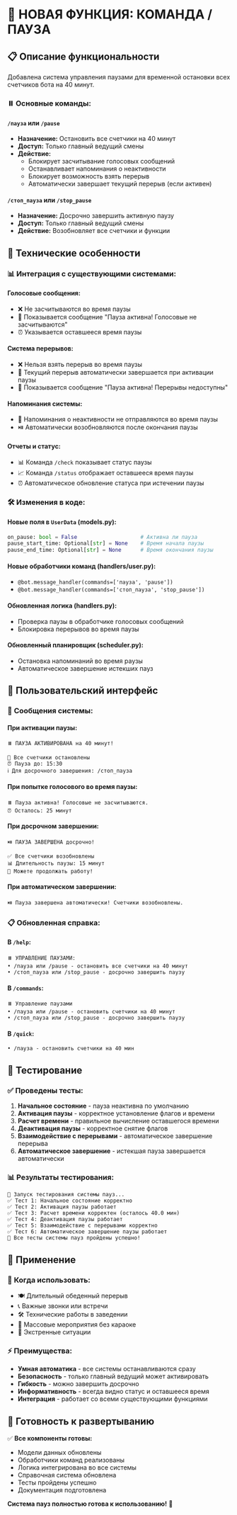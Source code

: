 # 🎯 НОВАЯ ФУНКЦИЯ: КОМАНДА /ПАУЗА

## 📋 Описание функциональности

Добавлена система управления паузами для временной остановки всех счетчиков бота на 40 минут.

### ⏸️ **Основные команды:**

#### `/пауза` или `/pause`
- **Назначение:** Остановить все счетчики на 40 минут
- **Доступ:** Только главный ведущий смены
- **Действие:** 
  - Блокирует засчитывание голосовых сообщений
  - Останавливает напоминания о неактивности
  - Блокирует возможность взять перерыв
  - Автоматически завершает текущий перерыв (если активен)

#### `/стоп_пауза` или `/stop_pause`
- **Назначение:** Досрочно завершить активную паузу
- **Доступ:** Только главный ведущий смены
- **Действие:** Возобновляет все счетчики и функции

## 🔧 Технические особенности

### 📊 **Интеграция с существующими системами:**

#### Голосовые сообщения:
- ❌ Не засчитываются во время паузы
- 💬 Показывается сообщение "Пауза активна! Голосовые не засчитываются"
- ⏰ Указывается оставшееся время паузы

#### Система перерывов:
- ❌ Нельзя взять перерыв во время паузы
- 🔄 Текущий перерыв автоматически завершается при активации паузы
- 💬 Показывается сообщение "Пауза активна! Перерывы недоступны"

#### Напоминания системы:
- 🚫 Напоминания о неактивности не отправляются во время паузы
- ⏯️ Автоматически возобновляются после окончания паузы

#### Отчеты и статус:
- 📊 Команда `/check` показывает статус паузы
- 📈 Команда `/status` отображает оставшееся время паузы
- ⏰ Автоматическое обновление статуса при истечении паузы

### 🛠️ **Изменения в коде:**

#### Новые поля в `UserData` (models.py):
```python
on_pause: bool = False                    # Активна ли пауза
pause_start_time: Optional[str] = None    # Время начала паузы
pause_end_time: Optional[str] = None      # Время окончания паузы
```

#### Новые обработчики команд (handlers/user.py):
- `@bot.message_handler(commands=['пауза', 'pause'])`
- `@bot.message_handler(commands=['стоп_пауза', 'stop_pause'])`

#### Обновленная логика (handlers.py):
- Проверка паузы в обработчике голосовых сообщений
- Блокировка перерывов во время паузы

#### Обновленный планировщик (scheduler.py):
- Остановка напоминаний во время paу­зы
- Автоматическое завершение истекших пауз

## 📱 Пользовательский интерфейс

### 💬 **Сообщения системы:**

#### При активации паузы:
```
⏸️ ПАУЗА АКТИВИРОВАНА на 40 минут!

🚫 Все счетчики остановлены
⏰ Пауза до: 15:30
ℹ️ Для досрочного завершения: /стоп_пауза
```

#### При попытке голосового во время паузы:
```
⏸️ Пауза активна! Голосовые не засчитываются.
⏰ Осталось: 25 минут
```

#### При досрочном завершении:
```
⏯️ ПАУЗА ЗАВЕРШЕНА досрочно!

✅ Все счетчики возобновлены
📊 Длительность паузы: 15 минут
🎯 Можете продолжать работу!
```

#### При автоматическом завершении:
```
⏯️ Пауза завершена автоматически! Счетчики возобновлены.
```

### 📋 **Обновленная справка:**

#### В `/help`:
```
⏸️ УПРАВЛЕНИЕ ПАУЗАМИ:
• /пауза или /pause - остановить все счетчики на 40 минут
• /стоп_пауза или /stop_pause - досрочно завершить паузу
```

#### В `/commands`:
```
⏸️ Управление паузами
• /пауза или /pause - остановить счетчики на 40 минут
• /стоп_пауза или /stop_pause - досрочно завершить паузу
```

#### В `/quick`:
```
• /пауза - остановить счетчики на 40 мин
```

## 🧪 Тестирование

### ✅ **Проведены тесты:**
1. **Начальное состояние** - пауза неактивна по умолчанию
2. **Активация паузы** - корректное установление флагов и времени
3. **Расчет времени** - правильное вычисление оставшегося времени
4. **Деактивация паузы** - корректное снятие флагов
5. **Взаимодействие с перерывами** - автоматическое завершение перерыва
6. **Автоматическое завершение** - истекшая пауза завершается автоматически

### 📊 **Результаты тестирования:**
```
🚀 Запуск тестирования системы пауз...
✅ Тест 1: Начальное состояние корректно
✅ Тест 2: Активация паузы работает
✅ Тест 3: Расчет времени корректен (осталось 40.0 мин)
✅ Тест 4: Деактивация паузы работает
✅ Тест 5: Взаимодействие с перерывами корректно
✅ Тест 6: Автоматическое завершение паузы работает
🎉 Все тесты системы пауз пройдены успешно!
```

## 🎯 Применение

### 📝 **Когда использовать:**
- 🍽️ Длительный обеденный перерыв
- 📞 Важные звонки или встречи  
- 🛠️ Технические работы в заведении
- 🎉 Массовые мероприятия без караоке
- 🏥 Экстренные ситуации

### ⚡ **Преимущества:**
- **Умная автоматика** - все системы останавливаются сразу
- **Безопасность** - только главный ведущий может активировать
- **Гибкость** - можно завершить досрочно
- **Информативность** - всегда видно статус и оставшееся время
- **Интеграция** - работает со всеми существующими функциями

## 🚀 Готовность к развертыванию

✅ **Все компоненты готовы:**
- Модели данных обновлены
- Обработчики команд реализованы
- Логика интегрирована во все системы
- Справочная система обновлена
- Тесты пройдены успешно
- Документация подготовлена

**Система пауз полностью готова к использованию!** 🎉

